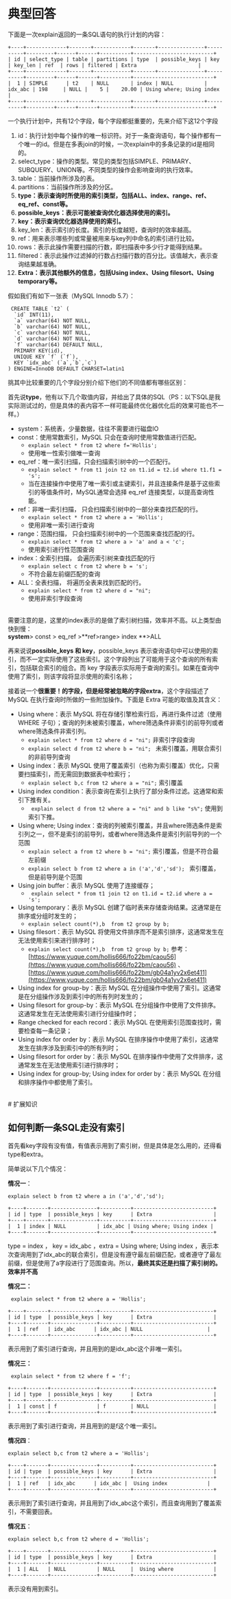 # 典型回答

下面是一次explain返回的一条SQL语句的执行计划的内容：

```
+----+-------------+-------+------------+-------+---------------+----------+---------+------+------+----------+--------------------------+                                           
| id | select_type | table | partitions | type  | possible_keys | key      | key_len | ref  | rows | filtered | Extra                    |                                           
+----+-------------+-------+------------+-------+---------------+----------+---------+------+------+----------+--------------------------+                                           
|  1 | SIMPLE      | t2    | NULL       | index | NULL          | idx_abc | 198     | NULL |    5 |    20.00 | Using where; Using index |                                           
+----+-------------+-------+------------+-------+---------------+----------+---------+------+------+----------+--------------------------+ 
```

一个执行计划中，共有12个字段，每个字段都挺重要的，先来介绍下这12个字段

1. id：执行计划中每个操作的唯一标识符。对于一条查询语句，每个操作都有一个唯一的id。但是在多表join的时候，一次explain中的多条记录的id是相同的。
2. select_type：操作的类型。常见的类型包括SIMPLE、PRIMARY、SUBQUERY、UNION等。不同类型的操作会影响查询的执行效率。
3. table：当前操作所涉及的表。
4. partitions：当前操作所涉及的分区。
5. **type：表示查询时所使用的索引类型，包括ALL、index、range、ref、eq_ref、const等。**
6. **possible_keys：表示可能被查询优化器选择使用的索引。**
7. **key：表示查询优化器选择使用的索引。**
8. key_len：表示索引的长度。索引的长度越短，查询时的效率越高。
9. ref：用来表示哪些列或常量被用来与key列中命名的索引进行比较。
10. rows：表示此操作需要扫描的行数，即扫描表中多少行才能得到结果。
11. filtered：表示此操作过滤掉的行数占扫描行数的百分比。该值越大，表示查询结果越准确。
12. **Extra：表示其他额外的信息，包括Using index、Using filesort、Using temporary等。**

假如我们有如下一张表（MySQL Innodb 5.7）：

```
 CREATE TABLE `t2` (          
  `id` INT(11),
  `a` varchar(64) NOT NULL,                                                                                                                                                          
  `b` varchar(64) NOT NULL,                                                                                                                                                          
  `c` varchar(64) NOT NULL,                                                                                                                                                          
  `d` varchar(64) NOT NULL,                                                                                                                                                          
  `f` varchar(64) DEFAULT NULL,    
  PRIMARY KEY(id),
  UNIQUE KEY `f` (`f`),                                                                                                                                                              
  KEY `idx_abc` (`a`,`b`,`c`)                                                                                                                                                       
) ENGINE=InnoDB DEFAULT CHARSET=latin1
```

挑其中比较重要的几个字段分别介绍下他们的不同值都有哪些区别：

首先说**type**，他有以下几个取值内容，并给出了具体的SQL（PS：以下SQL是我实际测试过的，但是具体的表内容不一样可能最终优化器优化后的效果可能也不一样。）

- system：系统表，少量数据，往往不需要进行磁盘IO
- const：使用常数索引，MySQL 只会在查询时使用常数值进行匹配。
   - `explain select * from t2 where f='Hollis';`
   - 使用唯一性索引做唯一查询
- eq_ref：唯一索引扫描，只会扫描索引树中的一个匹配行。
   - `explain select * from t1 join t2 on t1.id = t2.id where t1.f1 = 's';` 
   - 当在连接操作中使用了唯一索引或主键索引，并且连接条件是基于这些索引的等值条件时，MySQL通常会选择 eq_ref 连接类型，以提高查询性能。
- ref：非唯一索引扫描， 只会扫描索引树中的一部分来查找匹配的行。
   - `explain select * from t2 where a = 'Hollis';` 
   - 使用非唯一索引进行查询
- range：范围扫描， 只会扫描索引树中的一个范围来查找匹配的行。
   - `explain select * from t2 where a > 'a' and a < 'c';`
   - 使用索引进行性范围查询
- index：全索引扫描， 会遍历索引树来查找匹配的行
   - `explain select c from t2 where b = 's';`
   - 不符合最左前缀匹配的查询
- ALL：全表扫描， 将遍历全表来找到匹配的行。
   - `explain select * from t2 where d = "ni";`
   - 使用非索引字段查询

<br />需要注意的是，这里的index表示的是做了索引树扫描，效率并不高。以上类型由快到慢：<br />**system**> const > eq_ref >**ref>range> index **>ALL


再来说说**possible_keys 和 key**，possible_keys 表示查询语句中可以使用的索引，而不一定实际使用了这些索引。这个字段列出了可能用于这个查询的所有索引，包括联合索引的组合。而 key 字段表示实际用于查询的索引。如果在查询中使用了索引，则该字段将显示使用的索引名称；

接着说一个**很重要！**的字段，但是经常被忽略的字段**extra**，这个字段描述了 MySQL 在执行查询时所做的一些附加操作。下面是 Extra 可能的取值及其含义：

- Using where：表示 MySQL 将在存储引擎检索行后，再进行条件过滤（使用 WHERE 子句）；查询的列未被索引覆盖，where筛选条件非索引的前导列或者where筛选条件非索引列。
   - `explain select * from t2 where d = "ni";`   非索引字段查询
   - `explain select d from t2 where b = "ni"; `  未索引覆盖，用联合索引的非前导列查询
- Using index：表示 MySQL 使用了覆盖索引（也称为索引覆盖）优化，只需要扫描索引，而无需回到数据表中检索行；
   - `explain select b,c from t2 where a = "ni";`  索引覆盖
- Using index condition：表示查询在索引上执行了部分条件过滤。这通常和索引下推有关。
   - ` explain select d from t2 where a = "ni" and b like "s%";`   使用到索引下推。
- Using where; Using index：查询的列被索引覆盖，并且where筛选条件是索引列之一，但不是索引的前导列，或者where筛选条件是索引列前导列的一个范围
   - ` explain select a from t2 where b = "ni"; `  索引覆盖，但是不符合最左前缀
   - `explain select b from t2 where a in ('a','d','sd'); `  索引覆盖，但是前导列是个范围
- Using join buffer：表示 MySQL 使用了连接缓存；
   - ` explain select * from t1 join t2 on t1.id = t2.id where a = 's';`
- Using temporary：表示 MySQL 创建了临时表来存储查询结果。这通常是在排序或分组时发生的；
   - ` explain select count(*),b  from t2 group by b; `
- Using filesort：表示 MySQL 将使用文件排序而不是索引排序，这通常发生在无法使用索引来进行排序时；
   - ` explain select count(*),b  from t2 group by b; ` 参考：[https://www.yuque.com/hollis666/fo22bm/caou56](https://www.yuque.com/hollis666/fo22bm/caou56) 、 [https://www.yuque.com/hollis666/fo22bm/gb04a1yv2x6et411](https://www.yuque.com/hollis666/fo22bm/gb04a1yv2x6et411) 
- Using index for group-by：表示 MySQL 在分组操作中使用了索引。这通常是在分组操作涉及到索引中的所有列时发生的；
- Using filesort for group-by：表示 MySQL 在分组操作中使用了文件排序。这通常发生在无法使用索引进行分组操作时；
- Range checked for each record：表示 MySQL 在使用索引范围查找时，需要检查每一条记录；
- Using index for order by：表示 MySQL 在排序操作中使用了索引，这通常发生在排序涉及到索引中的所有列时；
- Using filesort for order by：表示 MySQL 在排序操作中使用了文件排序，这通常发生在无法使用索引进行排序时；
- Using index for group-by; Using index for order by：表示 MySQL 在分组和排序操作中都使用了索引。

<br />
# 扩展知识

## 如何判断一条SQL走没有索引

首先看key字段有没有值，有值表示用到了索引树，但是具体是怎么用的，还得看type和extra。

简单说以下几个情况：

**情况一**：

`explain select b from t2 where a in ('a','d','sd');`

```
+----+-------+---------------+----------+--------------------------+                                           
| id | type  | possible_keys | key      | Extra                    |                                           
+----+-------+---------------+----------+--------------------------+                                           
|  1 | index | NULL          | idx_abc | Using where; Using index |                                           
+----+-------+---------------+----------+--------------------------+ 
```

type = index ， key = idx_abc ，extra = Using where; Using index ，表示本次查询用到了idx_abc的联合索引，但是没有遵守最左前缀匹配，或者遵守了最左前缀，但是使用了a字段进行了范围查询。所以，**最终其实还是扫描了索引树的。效率并不高**

**情况二：**

` explain select * from t2 where a = 'Hollis';`

```
+----+-------+---------------+----------+--------------------------+                                           
| id | type  | possible_keys | key      | Extra                    |                                           
+----+-------+---------------+----------+--------------------------+                                           
|  1 | ref   | idx_abc      | idx_abc | NULL                     |                                           
+----+-------+---------------+----------+--------------------------+ 
```

表示用到了索引进行查询，并且用到的是idx_abc这个非唯一索引。

**情况三：**

` explain select * from t2 where f = 'f';`

```
+----+-------+---------------+----------+--------------------------+                                           
| id | type  | possible_keys | key      | Extra                    |                                           
+----+-------+---------------+----------+--------------------------+                                           
|  1 | const | f             | f        | NULL                     |                                           
+----+-------+---------------+----------+--------------------------+ 
```

表示用到了索引进行查询，并且用到的是f这个唯一索引。

**情况四**：

`explain select b,c from t2 where a = 'Hollis';`

```
+----+-------+---------------+----------+--------------------------+                                           
| id | type  | possible_keys | key      | Extra                    |                                           
+----+-------+---------------+----------+--------------------------+                                           
|  1 | ref   | idx_abc      | idx_abc |  Using index             |                                           
+----+-------+---------------+----------+--------------------------+ 
```

表示用到了索引进行查询，并且用到了idx_abc这个索引，而且查询用到了覆盖索引，不需要回表。

**情况五**：

`explain select b,c from t2 where d = 'Hollis';`

```
+----+-------+---------------+----------+--------------------------+                                           
| id | type  | possible_keys | key      | Extra                    |                                           
+----+-------+---------------+----------+--------------------------+                                           
|  1 | ALL   | NULL          | NULL     |  Using where             |                                           
+----+-------+---------------+----------+--------------------------+ 
```

表示没有用到索引。
